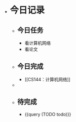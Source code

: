 - # 今日记录
	- ## 今日任务
		- 看计算机网络
		- 看论文
	- ##  今日完成
		- [[CS144：计算机网络]]
	-
	- ## 待完成
		- {{query (TODO todo)}}